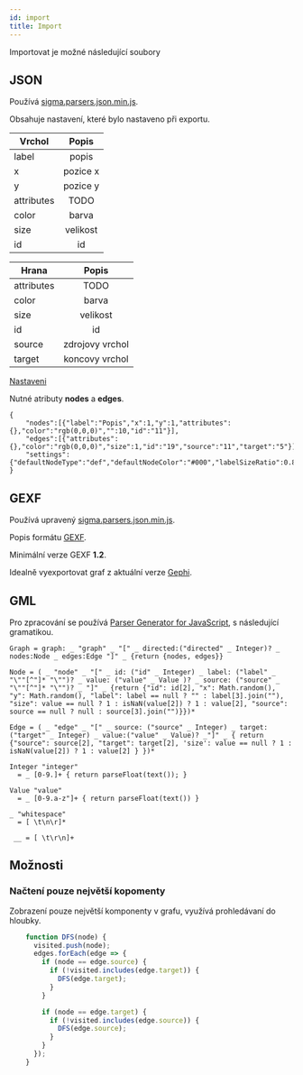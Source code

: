 ```yaml
---
id: import
title: Import
---
```


Importovat je možné následující soubory

## JSON

Používá [sigma.parsers.json.min.js](https://github.com/l-pa/network-app/blob/master/public/libs/plugins/sigma.parsers.json.min.js).

Obsahuje nastavení, které bylo nastaveno při exportu.

| Vrchol        | Popis           |
| ------------- |:-------------:|
| label      | popis |
| x      | pozice x      |
| y | pozice y      |
| attributes | TODO      |
| color | barva      |
| size | velikost      |
| id | id      |

| Hrana        | Popis           |
| ------------- |:-------------:|
| attributes      | TODO |
| color      | barva      |
| size | velikost      |
| id | id      |
| source | zdrojovy vrchol      |
| target | koncovy vrchol      |

[Nastaveni](nastaveni.md)

Nutné atributy **nodes** a **edges**.
```
{
    "nodes":[{"label":"Popis","x":1,"y":1,"attributes":{},"color":"rgb(0,0,0)","":10,"id":"11"}],
    "edges":[{"attributes":{},"color":"rgb(0,0,0)","size":1,"id":"19","source":"11","target":"5"}],
    "settings":{"defaultNodeType":"def","defaultNodeColor":"#000","labelSizeRatio":0.8,"labelSize":"fixed","defaultEdgeType":"def","defaultEdgeColor":"#000","labelThreshold":3,"defaultLabelColor":"#fff","maxNodeSize":3,"nodeSize":"default","borderSize":2,"defaultNodeBorderColor":"#fff","defaultEdgeHoverColor":"#fff","edgeHoverSizeRatio":3,"edgeHoverColor":"default","edgeColor":"default","minArrowSize":10,"drawLabels":true}
}
```

## GEXF

Používá upravený [sigma.parsers.json.min.js](https://github.com/l-pa/network-app/blob/master/public/libs/plugins/sigma.parsers.gexf.min.js).

Popis formátu [GEXF](https://gephi.org/gexf/format/).

Minimální verze GEXF **1.2**. 

Idealně vyexportovat graf z aktuální verze [Gephi](https://gephi.org).


## GML

Pro zpracování se používá [Parser Generator for JavaScript](http://pegjs.org/), s následující gramatikou.

```
Graph = graph: _ "graph" _ "[" _ directed:("directed" _ Integer)? _ nodes:Node _ edges:Edge "]" _ {return {nodes, edges}}

Node = ( _ "node" _ "[" _ id: ("id" _ Integer) _ label: ("label" _ "\""[^"]* "\"")? _ value: ("value" _ Value )? _ source: ("source" _ "\""[^"]* "\"")? _ "]" _ {return {"id": id[2], "x": Math.random(), "y": Math.random(), "label": label == null ? "" : label[3].join(""), "size": value == null ? 1 : isNaN(value[2]) ? 1 : value[2], "source": source == null ? null : source[3].join("")}})*

Edge = ( _ "edge" _ "[" _ source: ("source" _ Integer) _ target:("target" _ Integer) _ value:("value" _ Value)? _"]" _ { return {"source": source[2], "target": target[2], 'size': value == null ? 1 : isNaN(value[2]) ? 1 : value[2] } })*

Integer "integer"
  = _ [0-9.]+ { return parseFloat(text()); }
  
Value "value"
  = _ [0-9.a-z"]+ { return parseFloat(text()) }

_ "whitespace"
  = [ \t\n\r]*
  
 __ = [ \t\r\n]+

```

## Možnosti

### Načtení pouze největší kopomenty

Zobrazení pouze největší komponenty v grafu, využívá prohledávaní do hloubky.

```js
    function DFS(node) {
      visited.push(node);
      edges.forEach(edge => {
        if (node == edge.source) {
          if (!visited.includes(edge.target)) {
            DFS(edge.target);
          }
        }

        if (node == edge.target) {
          if (!visited.includes(edge.source)) {
            DFS(edge.source);
          }
        }
      });
    }
```